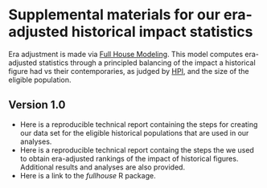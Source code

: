 # Supplemental materials for our era-adjusted historical impact statistics

Era adjustment is made via [Full House Modeling](https://arxiv.org/abs/2207.11332). This model computes era-adjusted statistics through a principled balancing of the impact a historical figure had vs their contemporaries, as judged by [HPI](https://pantheon.world/data/faq), and the size of the eligible population.

## Version 1.0 

- Here is a reproducible technical report containing the steps for creating our data set for the eligible historical populations that are used in our analyses.
- Here is a reproducible technical report containg the steps the we used to obtain era-adjusted rankings of the impact of historical figures. Additional results and analyses are also provided. 
- Here is a link to the *fullhouse* R package. 

